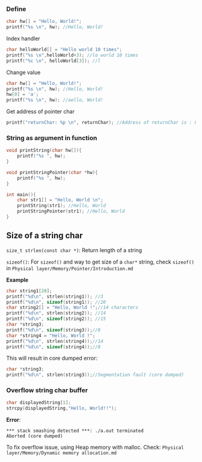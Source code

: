 ### Define

```c
char hw[] = "Hello, World!";
printf("%s \n", hw); //Hello, World! 
```

Index handler

```c
char helloWorld[] = "Hello world 10 times";
printf("%s \n",helloWorld+3); //lo world 10 times
printf("%c \n", helloWorld[3]); //l
```

Change value

```c
char hw[] = "Hello, World!";
printf("%s \n", hw); //Hello, World! 
hw[0] = 'a';
printf("%s \n", hw); //aello, World! 
```

Get address of pointer char

```c
printf("returnChar: %p \n", returnChar); //Address of returnChar is : 0x62FE30
```

### String as argument in function

```c
void printString(char hw[]){
	printf("%s ", hw);
}

void printStringPointer(char *hw){
	printf("%s ", hw);
}

int main(){
	char str1[] = "Hello, World \n";
	printString(str1); //Hello, World
	printStringPointer(str1); //Hello, World
}
```

## Size of a string char

``size_t strlen(const char *)``: Return length of a string

``sizeof()``: For ``sizeof()`` and way to get size of a ``char*`` string, check  ``sizeof()`` in ``Physical layer/Memory/Pointer/Introduction.md``

**Example**
```c
char string1[20];
printf("%d\n", strlen(string1)); //3
printf("%d\n", sizeof(string1)); //20
char string2[] = "Hello, World !";//14 characters
printf("%d\n", strlen(string2)); //14
printf("%d\n", sizeof(string2)); //15
char *string3;
printf("%d\n", sizeof(string3));//8
char *string4 = "Hello, World !";
printf("%d\n", strlen(string4));//14
printf("%d\n", sizeof(string4));//8
```

This will result in core dumped error:
```c
char *string3;
printf("%d\n", strlen(string3));//Segmentation fault (core dumped)
```

### Overflow string char buffer

```c
char displayedString[1];
strcpy(displayedString,"Hello, World!!");
```

**Error**:

```
*** stack smashing detected ***: ./a.out terminated
Aborted (core dumped)
```

To fix overflow issue, using Heap memory with malloc. Check: ``Physical layer/Memory/Dynamic memory allocation.md``